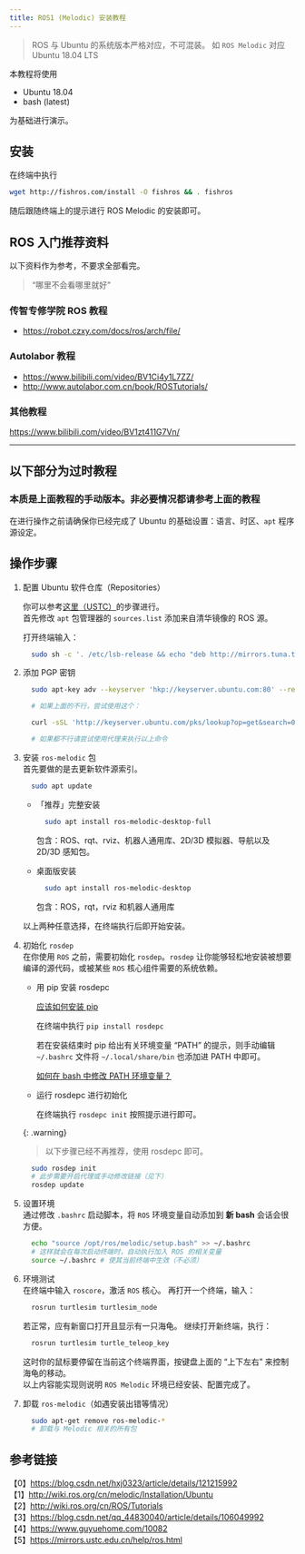 ```yaml
---
title: ROS1 (Melodic) 安装教程
---
```


> ROS 与 Ubuntu 的系统版本严格对应，不可混装。
> 如 `ROS Melodic` 对应 Ubuntu 18.04 LTS

本教程将使用 

- Ubuntu 18.04
- bash (latest)

为基础进行演示。  

## 安装

在终端中执行
```bash
wget http://fishros.com/install -O fishros && . fishros
```

随后跟随终端上的提示进行 ROS Melodic 的安装即可。

## ROS 入门推荐资料

以下资料作为参考，不要求全部看完。

>“哪里不会看哪里就好”

### 传智专修学院 ROS 教程
  - <https://robot.czxy.com/docs/ros/arch/file/>

### Autolabor 教程
  - <https://www.bilibili.com/video/BV1Ci4y1L7ZZ/>
  - <http://www.autolabor.com.cn/book/ROSTutorials/>

### 其他教程
<https://www.bilibili.com/video/BV1zt411G7Vn/>


---

## 以下部分为过时教程
### 本质是上面教程的手动版本。非必要情况都请参考上面的教程

在进行操作之前请确保你已经完成了 Ubuntu 的基础设置：语言、时区、`apt` 程序源设定。  

## 操作步骤

1. 配置 Ubuntu 软件仓库（Repositories）  
   
   你可以参考[这里（USTC）](https://mirrors.ustc.edu.cn/help/ros.html)的步骤进行。  
   首先修改 `apt` 包管理器的 `sources.list` 添加来自清华镜像的 ROS 源。

   打开终端输入：

    ```bash
      sudo sh -c '. /etc/lsb-release && echo "deb http://mirrors.tuna.tsinghua.edu.cn/ros/ubuntu/ `lsb_release -cs` main" > /etc/apt/sources.list.d/ros-latest.list'
    ```

2. 添加 PGP 密钥

    ```bash
      sudo apt-key adv --keyserver 'hkp://keyserver.ubuntu.com:80' --recv-key C1CF6E31E6BADE8868B172B4F42ED6FBAB17C654

      # 如果上面的不行，尝试使用这个：

      curl -sSL 'http://keyserver.ubuntu.com/pks/lookup?op=get&search=0xC1CF6E31E6BADE8868B172B4F42ED6FBAB17C654' | sudo apt-key add -

      # 如果都不行请尝试使用代理来执行以上命令

    ```

3. 安装 `ros-melodic` 包  
   首先要做的是去更新软件源索引。

    ```bash
      sudo apt update
    ```

    - 「推荐」完整安装

      ```bash
        sudo apt install ros-melodic-desktop-full
      ```

      包含：ROS、rqt、rviz、机器人通用库、2D/3D 模拟器、导航以及 2D/3D 感知包。

    - 桌面版安装

      ```bash
        sudo apt install ros-melodic-desktop
      ```

      包含：ROS，rqt，rviz 和机器人通用库

    以上两种任意选择，在终端执行后即开始安装。

4. 初始化 `rosdep`  
   在你使用 `ROS` 之前，需要初始化 `rosdep`。`rosdep` 让你能够轻松地安装被想要编译的源代码，或被某些 `ROS` 核心组件需要的系统依赖。

    - 用 pip 安装 rosdepc

      [应该如何安装 pip](https://blog.csdn.net/qq_42257666/article/details/117884849)

      在终端中执行 `pip install rosdepc`

      若在安装结束时 pip 给出有关环境变量 “PATH” 的提示，则手动编辑 `~/.bashrc` 文件将 `~/.local/share/bin` 也添加进 PATH 中即可。

      [如何在 bash 中修改 PATH 环境变量？](https://btfy.eu.org/?q=5aaC5L2V5ZyoIGJhc2gg5Lit5L+u5pS5IFBBVEgg546v5aKD5Y+Y6YeP77yf)

    - 运行 rosdepc 进行初始化

      在终端执行 `rosdepc init` 按照提示进行即可。

    {: .warning}
    > 以下步骤已经不再推荐，使用 rosdepc 即可。

    ```bash
      sudo rosdep init
      # 此步需要开启代理或手动修改链接（见下）
      rosdep update
    ```

5. 设置环境  
   通过修改 `.bashrc` 启动脚本，将 `ROS` 环境变量自动添加到 **新 bash** 会话会很方便。

    ```bash
      echo "source /opt/ros/melodic/setup.bash" >> ~/.bashrc
      # 这样就会在每次启动终端时，自动执行加入 ROS 的相关变量
      source ~/.bashrc # 使其当前终端中生效（不必须）
    ```

6. 环境测试  
   在终端中输入 `roscore`，激活 `ROS` 核心。
   再打开一个终端，输入：

    ```bash
      rosrun turtlesim turtlesim_node
    ```

   若正常，应有新窗口打开且显示有一只海龟。
   继续打开新终端，执行：

    ```bash
      rosrun turtlesim turtle_teleop_key
    ```

   这时你的鼠标要停留在当前这个终端界面，按键盘上面的 “上下左右” 来控制海龟的移动。  
   以上内容能实现则说明 `ROS Melodic` 环境已经安装、配置完成了。

7. 卸载 `ros-melodic`（如遇安装出错等情况）

    ```bash
      sudo apt-get remove ros-melodic-*
      # 卸载与 Melodic 相关的所有包
    ```

## 参考链接

【0】<https://blog.csdn.net/hxj0323/article/details/121215992>  
【1】<http://wiki.ros.org/cn/melodic/Installation/Ubuntu>  
【2】<http://wiki.ros.org/cn/ROS/Tutorials>    
【3】<https://blog.csdn.net/qq_44830040/article/details/106049992>  
【4】<https://www.guyuehome.com/10082>  
【5】<https://mirrors.ustc.edu.cn/help/ros.html>
